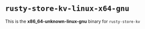 # `rusty-store-kv-linux-x64-gnu`

This is the **x86_64-unknown-linux-gnu** binary for `rusty-store-kv`
